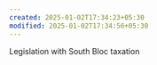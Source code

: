 ```yaml
---
created: 2025-01-02T17:34:23+05:30
modified: 2025-01-02T17:34:56+05:30
---
```


Legislation with South Bloc taxation
